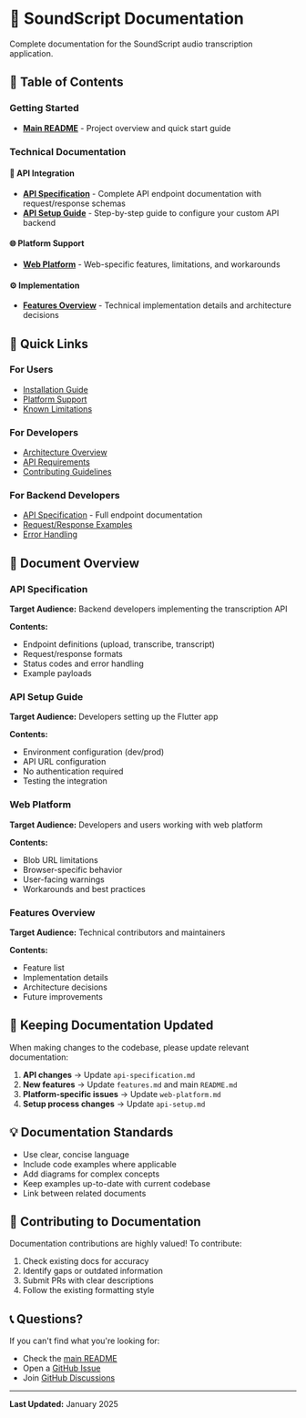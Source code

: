 # 📖 SoundScript Documentation

Complete documentation for the SoundScript audio transcription application.

## 📑 Table of Contents

### Getting Started
- **[Main README](../README.md)** - Project overview and quick start guide

### Technical Documentation

#### 🔌 API Integration
- **[API Specification](api-specification.md)** - Complete API endpoint documentation with request/response schemas
- **[API Setup Guide](api-setup.md)** - Step-by-step guide to configure your custom API backend

#### 🌐 Platform Support
- **[Web Platform](web-platform.md)** - Web-specific features, limitations, and workarounds

#### ⚙️ Implementation
- **[Features Overview](features.md)** - Technical implementation details and architecture decisions

## 🚀 Quick Links

### For Users
- [Installation Guide](../README.md#-quick-start)
- [Platform Support](../README.md#-platform-support)
- [Known Limitations](../README.md#-known-limitations)

### For Developers
- [Architecture Overview](../README.md#-architecture)
- [API Requirements](../README.md#-api-requirements)
- [Contributing Guidelines](../README.md#-contributing)

### For Backend Developers
- [API Specification](api-specification.md) - Full endpoint documentation
- [Request/Response Examples](api-specification.md#request-format)
- [Error Handling](api-specification.md#error-responses)

## 📝 Document Overview

### API Specification
**Target Audience:** Backend developers implementing the transcription API

**Contents:**
- Endpoint definitions (upload, transcribe, transcript)
- Request/response formats
- Status codes and error handling
- Example payloads

### API Setup Guide
**Target Audience:** Developers setting up the Flutter app

**Contents:**
- Environment configuration (dev/prod)
- API URL configuration
- No authentication required
- Testing the integration

### Web Platform
**Target Audience:** Developers and users working with web platform

**Contents:**
- Blob URL limitations
- Browser-specific behavior
- User-facing warnings
- Workarounds and best practices

### Features Overview
**Target Audience:** Technical contributors and maintainers

**Contents:**
- Feature list
- Implementation details
- Architecture decisions
- Future improvements

## 🔄 Keeping Documentation Updated

When making changes to the codebase, please update relevant documentation:

1. **API changes** → Update `api-specification.md`
2. **New features** → Update `features.md` and main `README.md`
3. **Platform-specific issues** → Update `web-platform.md`
4. **Setup process changes** → Update `api-setup.md`

## 💡 Documentation Standards

- Use clear, concise language
- Include code examples where applicable
- Add diagrams for complex concepts
- Keep examples up-to-date with current codebase
- Link between related documents

## 🤝 Contributing to Documentation

Documentation contributions are highly valued! To contribute:

1. Check existing docs for accuracy
2. Identify gaps or outdated information
3. Submit PRs with clear descriptions
4. Follow the existing formatting style

## 📞 Questions?

If you can't find what you're looking for:
- Check the [main README](../README.md)
- Open a [GitHub Issue](https://github.com/sunnydodti/sound-script/issues)
- Join [GitHub Discussions](https://github.com/sunnydodti/sound-script/discussions)

---

**Last Updated:** January 2025
